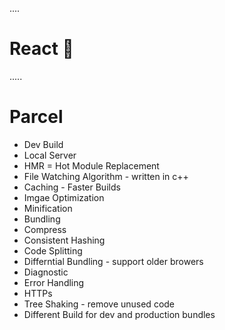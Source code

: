 ....
# React 🚀


.....
# Parcel
- Dev Build
- Local Server
- HMR  = Hot Module Replacement
- File Watching Algorithm - written in c++
- Caching - Faster Builds
- Imgae Optimization 
- Minification
- Bundling
- Compress
- Consistent Hashing
- Code Splitting
- Differntial Bundling - support older browers
- Diagnostic 
- Error Handling 
- HTTPs
- Tree Shaking - remove unused code
- Different Build for dev and production bundles